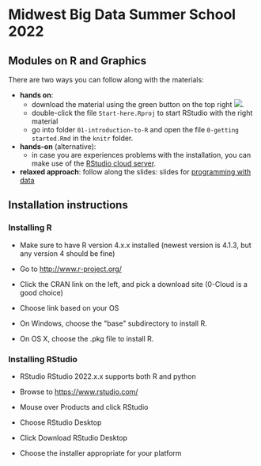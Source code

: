 # Midwest Big Data Summer School 2022

## Modules on R and Graphics

There are two ways you can follow along with the materials:

-   **hands on**:
    -   download the material using the green button on the top right ![](download-repo.png).
    -   double-click the file `Start-here.Rproj` to start RStudio with the right material
    -   go into folder `01-introduction-to-R` and open the file `0-getting started.Rmd` in the `knitr` folder.
-   **hands-on** (alternative):
    -   in case you are experiences problems with the installation, you can make use of the [RStudio cloud server](https://rstudio.cloud/spaces/66686/project/2558446?idle=1621215820362).
-   **relaxed approach**: follow along the slides: slides for [programming with data](https://heike.github.io/summerschool-2022/01-Introduction-to-R/)


## Installation instructions

### Installing R

-   Make sure to have R version 4.x.x installed (newest version is 4.1.3, but any version 4 should be fine)

-   Go to <http://www.r-project.org/>

-   Click the CRAN link on the left, and pick a download site (0-Cloud is a good choice)

-   Choose link based on your OS

-   On Windows, choose the "base" subdirectory to install R.

-   On OS X, choose the .pkg file to install R.

### Installing RStudio

-   RStudio RStudio 2022.x.x supports both R and python

-   Browse to <https://www.rstudio.com/>

-   Mouse over Products and click RStudio

-   Choose RStudio Desktop

-   Click Download RStudio Desktop

-   Choose the installer appropriate for your platform
